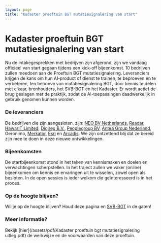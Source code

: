 ```yaml
---
layout: page
title: "Kadaster proeftuin BGT mutatiesignalering van start"
---
```

# Kadaster proeftuin BGT mutatiesignalering van start

Nu de intakegesprekken met bedrijven zijn afgerond, zijn we vandaag officieel van start gegaan tijdens een kick-off bijeenkomst. 10 bedrijven zullen meedoen aan de Proeftuin BGT mutatiesignalering. Leveranciers krijgen de kans om hun AI-product of dienst te trainen, te beproeven en te verbeteren, ten behoeve van mutatiesignalering BGT, door kennis te delen met elkaar, bronhouders, het SVB-BGT en het Kadaster. Er wordt actief de brug geslagen met de praktijk, zodat de AI-toepassingen daadwerkelijk in gebruik genomen kunnen worden.

### De leveranciers
De bedrijven die zijn aangesloten, zijn: [NEO BV Netherlands](https://www.linkedin.com/company/neo-bv-netherlands/), [Readar](https://www.linkedin.com/company/readar/), [HawarIT Limited](https://www.linkedin.com/company/hawarit-limited/), [Digireg B.V.](https://www.linkedin.com/company/digireg/), [Peoplegroup BV](https://www.linkedin.com/company/peoplegroup-bv/), [Antea Group Nederland](https://www.linkedin.com/company/antea-group-nederland/), Geronimo, [Merkator](https://www.linkedin.com/company/merkator/), [Esri](https://www.linkedin.com/company/esri-nederland/?originalSubdomain=nl) en [Arcadis](https://www.linkedin.com/company/arcadis/). We zijn ontzettend blij dat ze bereid zijn mee te doen in deze nieuwe ontwikkelingen.

### Bijeenkomsten
De startbijeenkomst stond in het teken van kennismaken en doelen en verwachtingen scherpstellen. In het traject zullen we vaker (online) bijeenkomen om kennis en ervaringen uit te wisselen, zowel open als besloten. In de open sessies is ieder welkom die geïnteresseerd is in het proces.

### Op de hoogte blijven?

Wil je op de hoogte blijven? Houd deze pagina en [SVB-BGT](https://www.linkedin.com/company/svb-bgt-samenwerkingsverband-bronhouders-bgt/) in de gaten!

### Meer informatie? 

Bekijk [hier](/assets/pdf/Kadaster proeftuin bgt mutatiesignalering uitleg.pdf) de werkwijze en de voorwaarden van deze proeftuin.
